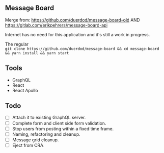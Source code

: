 ## Message Board

Merge from: https://github.com/duerdod/message-board-old
AND https://gitlab.com/erikpehrers/message-board-api

Internet has no need for this application and it's still a work in progress.

The regular  
`git clone https://github.com/duerdod/message-board && cd message-board && yarn install && yarn start`

## Tools

- GraphQL
- React
- React Apollo

## Todo

- [ ] Attach it to existing GraphQL server.
- [ ] Complete form and client side form validation.
- [ ] Stop users from posting within a fixed time frame.
- [ ] Naming, refactoring and cleanup.
- [ ] Message grid cleanup.
- [ ] Eject from CRA.
